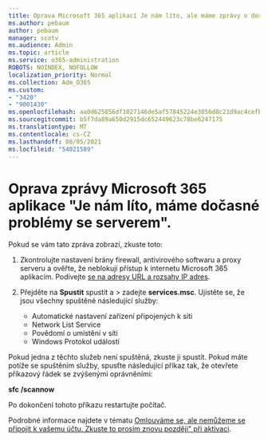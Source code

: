 ```yaml
---
title: Oprava Microsoft 365 aplikací Je nám líto, ale máme zprávy o dočasných problémech se serverem.
ms.author: pebaum
author: pebaum
manager: scotv
ms.audience: Admin
ms.topic: article
ms.service: o365-administration
ROBOTS: NOINDEX, NOFOLLOW
localization_priority: Normal
ms.collection: Adm_O365
ms.custom:
- "3420"
- "9001430"
ms.openlocfilehash: aa0d625856df1027146de5af57845224e3056d8c21d9ac4cefbd4a9c329f487c
ms.sourcegitcommit: b5f7da89a650d2915dc652449623c78be6247175
ms.translationtype: MT
ms.contentlocale: cs-CZ
ms.lasthandoff: 08/05/2021
ms.locfileid: "54021589"
---
```

# <a name="fixing-the-microsoft-365-apps-sorry-we-are-having-temporary-server-issues-message"></a>Oprava zprávy Microsoft 365 aplikace "Je nám líto, máme dočasné problémy se serverem".

Pokud se vám tato zpráva zobrazí, zkuste toto:

1. Zkontrolujte nastavení brány firewall, antivirového softwaru a proxy serveru a ověřte, že neblokují přístup k internetu Microsoft 365 aplikacím. Podívejte [se na adresy URL a rozsahy IP adres](https://docs.microsoft.com/office365/enterprise/urls-and-ip-address-ranges).

2. Přejděte na **Spustit** spustit a  >  zadejte **services.msc**. Ujistěte se, že jsou všechny spuštěné následující služby:
    - Automatické nastavení zařízení připojených k síti
    - Network List Service
    - Povědomí o umístění v síti
    - Windows Protokol událostí

Pokud jedna z těchto služeb není spuštěná, zkuste ji spustit. Pokud máte potíže se spuštěním služby, spusťte následující příkaz tak, že otevřete příkazový řádek se zvýšenými oprávněními:

**sfc /scannow**

Po dokončení tohoto příkazu restartujte počítač.

Podrobné informace najdete v tématu [Omlouváme se, ale nemůžeme se připojit k vašemu účtu. Zkuste to prosím znovu později" při aktivaci](https://docs.microsoft.com/office/troubleshoot/activation-installation/issue-when-activate-office-from-office-365).